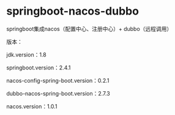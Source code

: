 # springboot-nacos-dubbo
springboot集成nacos（配置中心、注册中心）+ dubbo（远程调用）


版本：

jdk.version：1.8

springboot.version：2.4.1

nacos-config-spring-boot.version：0.2.1

dubbo-nacos-spring-boot.version：2.7.3

nacos.version：1.0.1

